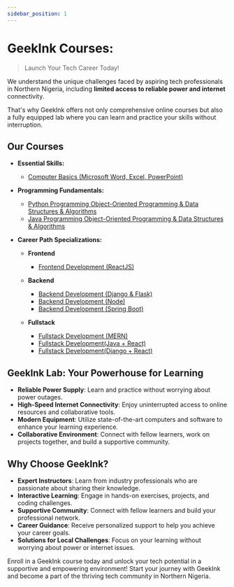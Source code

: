 ```yaml
---
sidebar_position: 1
---
```


# GeekInk Courses: 

>Launch Your Tech Career Today!

We understand the unique challenges faced by aspiring tech professionals in Northern Nigeria, including 
**limited access to reliable power and internet** connectivity.

That's why GeekInk offers not only comprehensive online courses but also a fully equipped lab where you can learn and practice your skills without interruption.

## Our Courses

- **Essential Skills:**
  - [Computer Basics (Microsoft Word, Excel, PowerPoint)](./basics/intro.mdx)

- **Programming Fundamentals:**
  - [Python Programming Object-Oriented Programming & Data Structures & Algorithms](./programming/python.md)
  - [Java Programming Object-Oriented Programming & Data Structures & Algorithms](./programming/java.md)

- **Career Path Specializations:**
  - **Frontend**
    - [Frontend Development (ReactJS)](./career/react.mdx)

  - **Backend**
    - [Backend Development (Django & Flask)](./career/django.mdx)
    - [Backend Development (Node)](./career/node.mdx)
    - [Backend Development (Spring Boot)](./career/spring.mdx)

  - **Fullstack**
    - [Fullstack Development (MERN)](./career/mern.mdx)
    - [Fullstack Development(Java + React)](./career/springReact.mdx)
    - [Fullstack Development(Django + React)](./career/djangoReact.mdx)

## GeekInk Lab: Your Powerhouse for Learning

- **Reliable Power Supply**: Learn and practice without worrying about power outages.
- **High-Speed Internet Connectivity**: Enjoy uninterrupted access to online resources and collaborative tools.
- **Modern Equipment**: Utilize state-of-the-art computers and software to enhance your learning experience.
- **Collaborative Environment**: Connect with fellow learners, work on projects together, and build a supportive community.

## Why Choose GeekInk?

- **Expert Instructors**: Learn from industry professionals who are passionate about sharing their knowledge.
- **Interactive Learning**: Engage in hands-on exercises, projects, and coding challenges.
- **Supportive Community**: Connect with fellow learners and build your professional network.
- **Career Guidance**: Receive personalized support to help you achieve your career goals.
- **Solutions for Local Challenges**: Focus on your learning without worrying about power or internet issues.

Enroll in a GeekInk course today and unlock your tech potential in a supportive and empowering environment! Start your journey with GeekInk and become a part of the thriving tech community in Northern Nigeria.
